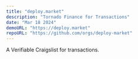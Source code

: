 ```yaml
---
title: "deploy.market"
description: "Tornado Finance for Transactions"
date: "Mar 18 2024"
demoURL: "https://deploy.market"
repoURL: "https://github.com/orgs/deploy-market"
---
```


A Verifiable Craigslist for transactions.
